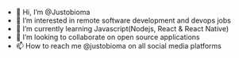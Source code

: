 - 👋 Hi, I’m @Justobioma
- 👀 I’m interested in remote software development and devops jobs
- 🌱 I’m currently learning Javascript(Nodejs, React & React Native)
- 💞️ I’m looking to collaborate on open source applications
- 📫 How to reach me @justobioma on all social media platforms

<!---
Justobioma/Justobioma is a ✨ special ✨ repository because its `README.md` (this file) appears on your GitHub profile.
You can click the Preview link to take a look at your changes.
--->
